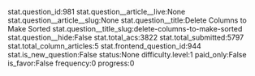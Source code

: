 stat.question_id:981
stat.question__article__live:None
stat.question__article__slug:None
stat.question__title:Delete Columns to Make Sorted
stat.question__title_slug:delete-columns-to-make-sorted
stat.question__hide:False
stat.total_acs:3822
stat.total_submitted:5797
stat.total_column_articles:5
stat.frontend_question_id:944
stat.is_new_question:False
status:None
difficulty.level:1
paid_only:False
is_favor:False
frequency:0
progress:0
